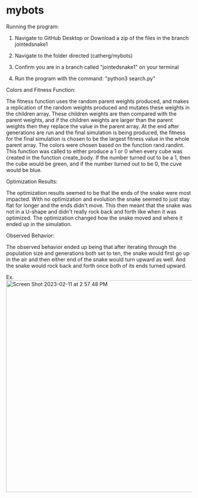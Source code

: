 # mybots

Running the program:

1. Navigate to GitHub Desktop or Download a zip of the files in the branch jointedsnake1

2. Navigate to the folder directed (catherg/mybots)

3. Confirm you are in a branch called "jointedsnake1" on your terminal

4. Run the program with the command: "python3 search.py"


Colors and Fitness Function:

The fitness function uses the random parent weights produced, and makes a replication of the random weights produced and mutates these weights
in the children array. These children weights are then compared with the parent weights, and if the children weights are larger than the parent weights
then they replace the value in the parent array. At the end after generations are run and the final simulation is being produced, the fitness for the
final simulation is chosen to be the largest fitness value in the whole parent array. The colors were chosen based on the function rand.randint. This
function was called to either produce a 1 or 0 when every cube was created in the function create_body. If the number turned out to be a 1, then the cube
would be green, and if the number turned out to be 0, the cuve would be blue.

Optimization Results:

The optimization results seemed to be that the ends of the snake were most impacted. With no optimization and evolution the snake seemed to just stay flat
for longer and the ends didn't move. This then meant that the snake was not in a U-shape and didn't really rock back and forth like when it was optimized.
The optimization changed how the snake moved and where it ended up in the simulation.



Observed Behavior:

The observed behavior ended up being that after iterating through the population size and generations both set to ten, the snake would first go up in
the air and then either end of the snake would turn upward as well. And the snake would rock back and forth once both of its ends turned upward.

Ex.
<img width="576" alt="Screen Shot 2023-02-11 at 2 57 48 PM" src="https://user-images.githubusercontent.com/116319364/218281220-2ec1a398-50df-4b3d-b0ce-95db3e756090.png">
